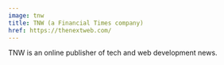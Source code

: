 ```yaml
---
image: tnw
title: TNW (a Financial Times company)
href: https://thenextweb.com/
---
```


TNW is an online publisher of tech and web development news.
